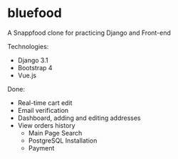 # bluefood
A Snappfood clone for practicing Django and Front-end 

Technologies:
* Django 3.1
* Bootstrap 4
* Vue.js

Done:
* Real-time cart edit
* Email verification 
* Dashboard, adding and editing addresses
* View orders history
  - Main Page Search 
  - PostgreSQL Installation 
  - Payment
